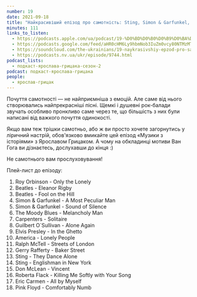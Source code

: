 ```yaml
---
number: 19
date: 2021-09-18
title: "Найкрасивіший епізод про самотність: Sting, Simon & Garfunkel, Roberta Flack, Pink Floyd"
minutes: 111
links_to_listen:
  - https://podcasts.apple.com/ua/podcast/19-%D0%BD%D0%B0%D0%B9%D0%BA%D1%80%D0%B0%D1%81%D0%B8%D0%B2%D1%96%D1%88%D0%B8%D0%B9-%D0%B5%D0%BF%D1%96%D0%B7%D0%BE%D0%B4-%D0%BF%D1%80%D0%BE-%D1%81%D0%B0%D0%BC%D0%BE%D1%82%D0%BD%D1%96%D1%81%D1%82%D1%8C-sting-simon/id1546083745?i=1000535846771
  - https://podcasts.google.com/feed/aHR0cHM6Ly9hbmNob3IuZm0vcy80NTMzMTgxMC9wb2RjYXN0L3Jzcw/episode/YTc5YjRkMDktYzU5MS00YTFiLWIwMjAtYjhiYzAzZDU3MWI1
  - https://soundcloud.com/the-ukrainians/19-naykrasivshiy-epzod-pro-samotnst-sting-simon-garfunkel-roberta-flack-pink-floyd?in=the-ukrainians/sets/muzykazist
  - https://podcasts.nv.ua/ukr/episode/9744.html
podcast_lists:
  - подкаст-ярослава-грицака-сезон-2
podcast: подкаст-ярослава-грицака
people:
  - ярослав-грицак
---
```


Почуття самотності — не найприємніша з емоцій. Але саме від нього створювались
найпрекрасніші пісні. Щемкі і душевні рок-балади звучать особливо пронкливо
саме через те, що більшість з них були написані від важкого почуття одинокості.

Якщо вам теж трішки самотньо, або ж ви просто хочете загорнутись у ліричний
настрій, обов'язково вмикайте цей епізод «Музики з історіями» з Ярославом
Грицаком. А чому на обкладинці мотиви Ван Гога ви дізнаєтесь, дослухавши до
кінця :)

Не самотнього вам прослуховування!

Плей-лист до епізоду:

1. Roy Orbinson - Only the Lonely
2. Beatles - Eleanor Rigby
3. Beatles - Fool on the Hill
4. Simon & Garfunkel - A Most Peculiar Man
5. Simon & Garfunkel - Sound of Silence
6. The Moody Blues - Melancholy Man
7. Carpenters - Solitaire
8. Guilbert O`Sullivan - Alone Again
9. Elvis Presley - In the Ghetto
10. America - Lonely People
11. Ralph McTell - Streets of London
12. Gerry Rafferty - Baker Street
13. Sting - They Dance Alone
14. Sting - Englishman in New York
15. Don McLean - Vincent
16. Roberta Flack - Killing Me Softly with Your Song
17. Eric Carmen - All by Myself
18. Pink Floyd - Comfortably Numb
